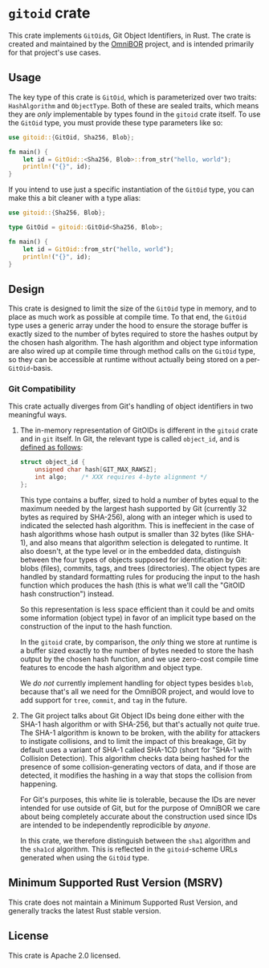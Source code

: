 
# `gitoid` crate

This crate implements `GitOid`s, Git Object Identifiers, in Rust. The crate
is created and maintained by the [OmniBOR] project, and is intended primarily
for that project's use cases.

## Usage

The key type of this crate is `GitOid`, which is parameterized over two traits:
`HashAlgorithm` and `ObjectType`. Both of these are sealed traits, which means
they are _only_ implementable by types found in the `gitoid` crate itself. To
use the `GitOid` type, you must provide these type parameters like so:

```rust
use gitoid::{GitOid, Sha256, Blob};

fn main() {
    let id = GitOid::<Sha256, Blob>::from_str("hello, world");
    println!("{}", id);
}
```

If you intend to use just a specific instantiation of the `GitOid` type, you
can make this a bit cleaner with a type alias:

```rust
use gitoid::{Sha256, Blob};

type GitOid = gitoid::GitOid<Sha256, Blob>;

fn main() {
    let id = GitOid::from_str("hello, world");
    println!("{}", id);
}
```

## Design

This crate is designed to limit the size of the `GitOid` type in memory, and to
place as much work as possible at compile time. To that end, the `GitOid` type
uses a generic array under the hood to ensure the storage buffer is exactly sized
to the number of bytes required to store the hashes output by the chosen hash
algorithm. The hash algorithm and object type information are also wired up at
compile time through method calls on the `GitOid` type, so they can be accessible
at runtime without actually being stored on a per-`GitOid`-basis.

### Git Compatibility

This crate actually diverges from Git's handling of object identifiers in two
meaningful ways.

1. The in-memory representation of GitOIDs is different in the `gitoid` crate
   and in `git` itself. In Git, the relevant type is called `object_id`, and
   is [defined as follows][git_object_id]:

   ```c
   struct object_id {
       unsigned char hash[GIT_MAX_RAWSZ];
       int algo;	/* XXX requires 4-byte alignment */
   };
   ```

   This type contains a buffer, sized to hold a number of bytes equal to the
   maximum needed by the largest hash supported by Git (currently 32 bytes
   as required by SHA-256), along with an integer which is used to indicated
   the selected hash algorithm. This is ineffecient in the case of hash
   algorithms whose hash output is smaller than 32 bytes (like SHA-1), and
   also means that algorithm selection is delegated to runtime. It also
   doesn't, at the type level or in the embedded data, distinguish between
   the four types of objects supposed for identification by Git: blobs
   (files), commits, tags, and trees (directories). The object types are
   handled by standard formatting rules for producing the input to the hash
   function which produces the hash (this is what we'll call the "GitOID
   hash construction") instead.

   So this representation is less space efficient than it could be and omits
   some information (object type) in favor of an implicit type based on
   the construction of the input to the hash function.

   In the `gitoid` crate, by comparison, the _only_ thing we store at
   runtime is a buffer sized exactly to the number of bytes needed to store
   the hash output by the chosen hash function, and we use zero-cost compile
   time features to encode the hash algorithm and object type.

   We _do not_ currently implement handling for object types besides `blob`,
   because that's all we need for the OmniBOR project, and would love to
   add support for `tree`, `commit`, and `tag` in the future.
2. The Git project talks about Git Object IDs being done either with the
   SHA-1 hash algorithm or with SHA-256, but that's actually not _quite_
   true. The SHA-1 algorithm is known to be broken, with the ability for
   attackers to instigate collisions, and to limit the impact of this
   breakage, Git by default uses a variant of SHA-1 called SHA-1CD (short
   for "SHA-1 with Collision Detection). This algorithm checks data being
   hashed for the presence of some collision-generating vectors of data, and
   if those are detected, it modifies the hashing in a way that stops the
   collision from happening.

   For Git's purposes, this white lie is tolerable, because the IDs are never
   intended for use outside of Git, but for the purpose of OmniBOR we care
   about being completely accurate about the construction used since IDs are
   intended to be independently reprodicible by _anyone_.

   In this crate, we therefore distinguish between the `sha1` algorithm and
   the `sha1cd` algorithm. This is reflected in the `gitoid`-scheme URLs
   generated when using the `GitOid` type.

## Minimum Supported Rust Version (MSRV)

This crate does not maintain a Minimum Supported Rust Version, and generally
tracks the latest Rust stable version.

## License

This crate is Apache 2.0 licensed.


[OmniBOR]: https://omnibor.io
[git_object_id]: https://github.com/git/git/blob/f41f85c9ec8d4d46de0fd5fded88db94d3ec8c11/hash-ll.h#L133-L136
